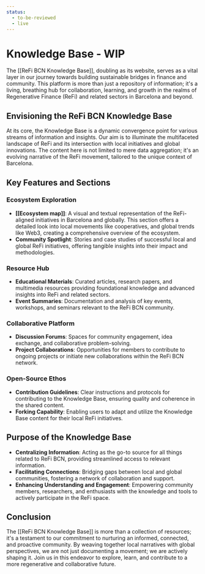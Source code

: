 ```yaml
---
status:
  - to-be-reviewed
  - live
---
```

# Knowledge Base - WIP

The [[ReFi BCN Knowledge Base]], doubling as its website, serves as a vital layer in our journey towards building sustainable bridges in finance and community. This platform is more than just a repository of information; it's a living, breathing hub for collaboration, learning, and growth in the realms of Regenerative Finance (ReFi) and related sectors in Barcelona and beyond.

## Envisioning the ReFi BCN Knowledge Base

At its core, the Knowledge Base is a dynamic convergence point for various streams of information and insights. Our aim is to illuminate the multifaceted landscape of ReFi and its intersection with local initiatives and global innovations. The content here is not limited to mere data aggregation; it's an evolving narrative of the ReFi movement, tailored to the unique context of Barcelona.

## Key Features and Sections

### **Ecosystem Exploration**

- **[[Ecosystem map]]**: A visual and textual representation of the ReFi-aligned initiatives in Barcelona and globally. This section offers a detailed look into local movements like cooperatives, and global trends like Web3, creating a comprehensive overview of the ecosystem.
- **Community Spotlight**: Stories and case studies of successful local and global ReFi initiatives, offering tangible insights into their impact and methodologies.

### **Resource Hub**

- **Educational Materials**: Curated articles, research papers, and multimedia resources providing foundational knowledge and advanced insights into ReFi and related sectors.
- **Event Summaries**: Documentation and analysis of key events, workshops, and seminars relevant to the ReFi BCN community.

### **Collaborative Platform**

- **Discussion Forums**: Spaces for community engagement, idea exchange, and collaborative problem-solving.
- **Project Collaborations**: Opportunities for members to contribute to ongoing projects or initiate new collaborations within the ReFi BCN network.

### **Open-Source Ethos**

- **Contribution Guidelines**: Clear instructions and protocols for contributing to the Knowledge Base, ensuring quality and coherence in the shared content.
- **Forking Capability**: Enabling users to adapt and utilize the Knowledge Base content for their local ReFi initiatives.

## Purpose of the Knowledge Base

- **Centralizing Information**: Acting as the go-to source for all things related to ReFi BCN, providing streamlined access to relevant information.
- **Facilitating Connections**: Bridging gaps between local and global communities, fostering a network of collaboration and support.
- **Enhancing Understanding and Engagement**: Empowering community members, researchers, and enthusiasts with the knowledge and tools to actively participate in the ReFi space.

## Conclusion

The [[ReFi BCN Knowledge Base]] is more than a collection of resources; it's a testament to our commitment to nurturing an informed, connected, and proactive community. By weaving together local narratives with global perspectives, we are not just documenting a movement; we are actively shaping it. Join us in this endeavor to explore, learn, and contribute to a more regenerative and collaborative future.